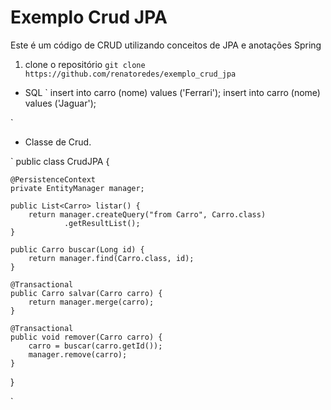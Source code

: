 # Exemplo Crud JPA
Este é um código de CRUD utilizando conceitos de JPA e anotações Spring
1. clone o repositório `git clone https://github.com/renatoredes/exemplo_crud_jpa`

* SQL
`
insert into carro (nome) values ('Ferrari');
insert into carro (nome) values ('Jaguar');

`

* Classe de Crud.

`
public class CrudJPA {

	@PersistenceContext
	private EntityManager manager;
	
	public List<Carro> listar() {
		return manager.createQuery("from Carro", Carro.class)
				.getResultList();
	}
	
	public Carro buscar(Long id) {
		return manager.find(Carro.class, id);
	}
	
	@Transactional
	public Carro salvar(Carro carro) {
		return manager.merge(carro);
	}
	
	@Transactional
	public void remover(Carro carro) {
		carro = buscar(carro.getId());
		manager.remove(carro);
	}
}

`
